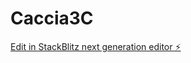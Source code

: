 # Caccia3C

[Edit in StackBlitz next generation editor ⚡️](https://stackblitz.com/~/github.com/ProfCordasco/Caccia3C)